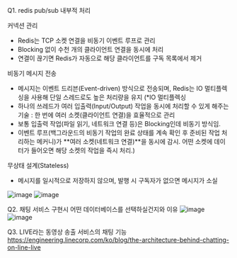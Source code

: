 Q1. redis pub/sub 내부적 처리

커넥션 관리 
- Redis는 TCP 소켓 연결을 비동기 이벤트 루프로 관리
- Blocking 없이 수천 개의 클라이언트 연결을 동시에 처리
- 연결이 끊기면 Redis가 자동으로 해당 클라이언트를 구독 목록에서 제거

비동기 메시지 전송
- 메시지는 이벤트 드리븐(Event-driven) 방식으로 전송되며, Redis는 IO 멀티플렉싱을 사용해 단일 스레드로도 높은 처리량을 유지
(*IO 멀티플렉싱
- 하나의 쓰레드가 여러 입출력(Input/Output) 작업을 동시에 처리할 수 있게 해주는 기술 : 한 번에 여러 소켓(클라이언트 연결)을 효율적으로 관리
- 보통 입출력 작업(파일 읽기, 네트워크 연결 등)은 Blocking인데 비동기 방식임.
- 이벤트 루프(백그라운드의 비동기 작업의 완료 상태를 계속 확인 후 준비된 작업 처리하는 메커니)가 **여러 소켓(네트워크 연결)**을 동시에 감시. 어떤 소켓에 데이터가 들어오면 해당 소켓의 작업을 즉시 처리.)

무상태 설계(Stateless)
- 메시지를 일시적으로 저장하지 않으며, 발행 시 구독자가 없으면 메시지가 소실

![image](https://github.com/user-attachments/assets/d8879626-7c2f-4eda-b4ed-a40c27d22578)
![image](https://github.com/user-attachments/assets/c9ebc086-adba-405d-8b43-4448e365c152)

Q2. 채팅 서비스 구현시 어떤 데이터베이스를 선택하실건지와 이유
![image](https://github.com/user-attachments/assets/af16226e-c130-416b-ad99-51879e4d8afe)
![image](https://github.com/user-attachments/assets/a05e5bb5-09f4-45c6-ad01-21f8e4708426)

Q3. LIVE라는 동영상 송출 서비스의 채팅 기능
https://engineering.linecorp.com/ko/blog/the-architecture-behind-chatting-on-line-live
